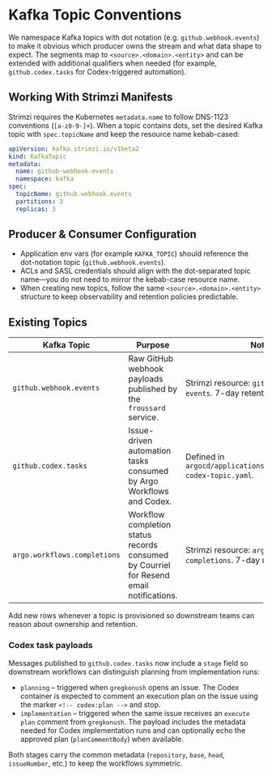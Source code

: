 # Kafka Topic Conventions

We namespace Kafka topics with dot notation (e.g. `github.webhook.events`) to make it obvious which producer owns the stream and what data shape to expect. The segments map to `<source>.<domain>.<entity>` and can be extended with additional qualifiers when needed (for example, `github.codex.tasks` for Codex-triggered automation).

## Working With Strimzi Manifests

Strimzi requires the Kubernetes `metadata.name` to follow DNS-1123 conventions (`[a-z0-9-]+`). When a topic contains dots, set the desired Kafka topic with `spec.topicName` and keep the resource name kebab-cased:

```yaml
apiVersion: kafka.strimzi.io/v1beta2
kind: KafkaTopic
metadata:
  name: github-webhook-events
  namespace: kafka
spec:
  topicName: github.webhook.events
  partitions: 3
  replicas: 3
```

## Producer & Consumer Configuration

- Application env vars (for example `KAFKA_TOPIC`) should reference the dot-notation topic (`github.webhook.events`).
- ACLs and SASL credentials should align with the dot-separated topic name—you do not need to mirror the kebab-case resource name.
- When creating new topics, follow the same `<source>.<domain>.<entity>` structure to keep observability and retention policies predictable.

## Existing Topics

| Kafka Topic | Purpose | Notes |
| ----------- | ------- | ----- |
| `github.webhook.events` | Raw GitHub webhook payloads published by the `froussard` service. | Strimzi resource: `github-webhook-events`. 7-day retention. |
| `github.codex.tasks` | Issue-driven automation tasks consumed by Argo Workflows and Codex. | Defined in `argocd/applications/froussard/github-codex-topic.yaml`. |
| `argo.workflows.completions` | Workflow completion status records consumed by Courriel for Resend email notifications. | Strimzi resource: `argo-workflows-completions`. 7-day retention. |

Add new rows whenever a topic is provisioned so downstream teams can reason about ownership and retention.

### Codex task payloads

Messages published to `github.codex.tasks` now include a `stage` field so downstream workflows can distinguish planning from implementation runs:

- `planning` – triggered when `gregkonush` opens an issue. The Codex container is expected to comment an execution plan on the issue using the marker `<!-- codex:plan -->` and stop.
- `implementation` – triggered when the same issue receives an `execute plan` comment from `gregkonush`. The payload includes the metadata needed for Codex implementation runs and can optionally echo the approved plan (`planCommentBody`) when available.

Both stages carry the common metadata (`repository`, `base`, `head`, `issueNumber`, etc.) to keep the workflows symmetric.
